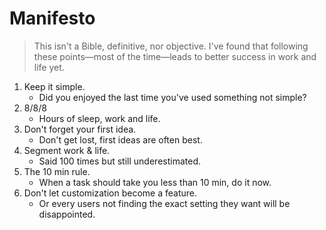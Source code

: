 # Manifesto

> This isn't a Bible, definitive, nor objective.
> I've found that following these points—most of the time—leads to better success in work and life yet.

1. Keep it simple.
   * Did you enjoyed the last time you've used something not simple?
2. 8/8/8
   * Hours of sleep, work and life.
3. Don't forget your first idea.
   * Don't get lost, first ideas are often best.
4. Segment work & life.
   * Said 100 times but still underestimated.
5. The 10 min rule.
   * When a task should take you less than 10 min, do it now.
6. Don't let customization become a feature.
   * Or every users not finding the exact setting they want will be disappointed.

<!-- Inspiration -->

<!-- https://37signals.com/ -->
